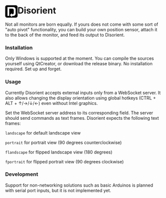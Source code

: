 <h1><img align="left" src="https://github.com/stuomas/disorient/blob/master/disorient.png" width="40"/>Disorient</h1>
Not all monitors are born equally. If yours does not come with some sort of "auto pivot" functionality, you can build your own position sensor, attach it to the back of the monitor, and feed its output to Disorient.

### Installation
Only Windows is supported at the moment. You can compile the sources yourself using QtCreator, or download the release binary. No installation required. Set up and forget.

### Usage
Currently Disorient accepts external inputs only from a WebSocket server. It also allows changing the display orientation using global hotkeys (CTRL + ALT + ↑/→/↓/←) even without Intel graphics. 

Set the WebSocket server address to its corresponding field. The server should send commands as text frames. Disorient expects the following text frames:

`landscape` for default landscape view

`portrait` for portrait view (90 degrees counterclockwise)

`flandscape` for flipped landscape view (180 degrees)

`fportrait` for flipped portrait view (90 degrees clockwise)

### Development
Support for non-networking solutions such as basic Arduinos is planned with serial port inputs, but it is not implemented yet.
